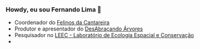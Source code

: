 ### Howdy, eu sou Fernando Lima 👋


- Coordenador do [Felinos da Cantareira](http://www.felinosdacantareira.com.br)
- Produtor e apresentador do [DesAbraçando Árvores](https://www.desabrace.com.br)
- Pesquisador no [LEEC - Laboratório de Ecologia Espacial e Conservação](https://leec.eco.br/)
-  
<!--
**pardalismitis/pardalismitis** is a ✨ _special_ ✨ repository because its `README.md` (this file) appears on your GitHub profile.

Here are some ideas to get you started:

- 🔭 I’m currently working on ...
- 🌱 I’m currently learning ...
- 👯 I’m looking to collaborate on ...
- 🤔 I’m looking for help with ...
- 💬 Ask me about ...
- 📫 How to reach me: ...
- 😄 Pronouns: ...
- ⚡ Fun fact: ...
-->
